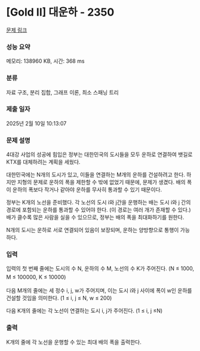 # [Gold II] 대운하 - 2350 

[문제 링크](https://www.acmicpc.net/problem/2350) 

### 성능 요약

메모리: 138960 KB, 시간: 368 ms

### 분류

자료 구조, 분리 집합, 그래프 이론, 최소 스패닝 트리

### 제출 일자

2025년 2월 10일 10:13:07

### 문제 설명

<p>4대강 사업의 성공에 힘입은 정부는 대한민국의 도시들을 모두 운하로 연결하여 뱃길로 KTX를 대체하려는 계획을 세웠다.</p>

<p>대한민국에는 N개의 도시가 있고, 이들을 연결하는 M개의 운하를 건설하려고 한다. 하지만 지형의 문제로 운하의 폭을 제한할 수 밖에 없었기 때문에, 문제가 생겼다. 배의 폭이 운하의 폭보다 작거나 같아야 운하를 무사히 통과할 수 있기 때문이다.</p>

<p>정부는 K개의 노선을 준비했다. 각 노선의 도시 i와 j간을 운행하는 배는 도시 i와 j 간의 경로에 포함되는 운하를 통과할 수 있어야 한다. (이 경로는 여러 개가 존재할 수 있다.) 배가 클수록 많은 사람을 실을 수 있으므로, 정부는 배의 폭을 최대화하기를 원한다.</p>

<p>N개의 도시는 운하로 서로 연결되어 있음이 보장되며, 운하는 양방향으로 통행이 가능하다.</p>

### 입력 

 <p>입력의 첫 번째 줄에는 도시의 수 N, 운하의 수 M, 노선의 수 K가 주어진다. <span style="line-height:1.6em">(N ≤ 1000, M ≤ 100000, K ≤ 10000)</span></p>

<p>다음 M개의 줄에는 세 정수 i, j, w가 주어지며, 이는 도시 i와 j 사이에 폭이 w인 운하를 건설할 것임을 의미한다. (1 ≤ i, j ≤ N, w ≤ 200)</p>

<p>다음 K개의 줄에는 각 노선이 연결하는 도시 i, j가 주어진다. (1 ≤ i, j ≤N)</p>

### 출력 

 <p>K개의 줄에 각 노선을 운행할 수 있는 최대 배의 폭을 출력한다.</p>

